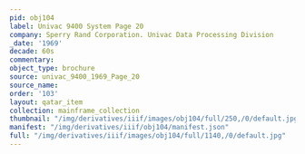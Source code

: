 ```yaml
---
pid: obj104
label: Univac 9400 System Page 20
company: Sperry Rand Corporation. Univac Data Processing Division
_date: '1969'
decade: 60s
commentary:
object_type: brochure
source: univac_9400_1969_Page_20
source_name:
order: '103'
layout: qatar_item
collection: mainframe_collection
thumbnail: "/img/derivatives/iiif/images/obj104/full/250,/0/default.jpg"
manifest: "/img/derivatives/iiif/obj104/manifest.json"
full: "/img/derivatives/iiif/images/obj104/full/1140,/0/default.jpg"
---
```

